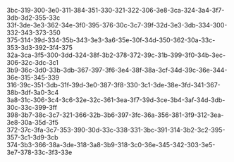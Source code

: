 3bc-319-300-3e0-311-384-351-330-321-322-306-3e8-3ca-324-3a4-3f7-3db-3d2-355-33c
<br>
33f-3de-3e3-362-34e-3f0-395-376-30c-3c7-39f-32d-3e3-3db-334-300-332-343-373-350
<br>
375-314-39d-334-35b-343-3e3-3a6-35e-30f-34d-350-362-30a-33c-353-3d3-392-3f4-375
<br>
32a-3ca-3f5-300-3dd-324-38f-3b2-378-372-39c-31b-399-3f0-34b-3ec-306-32c-3dc-3c1
<br>
3b9-36c-3d0-33b-3db-367-397-3f6-3e4-38f-38a-3cf-34d-39c-36e-344-36e-315-345-339
<br>
316-39c-351-3db-31f-39d-3e0-387-3f8-330-3c1-3de-38e-3fd-341-367-38b-3df-3a0-3c4
<br>
3a8-31c-306-3c4-3c6-32e-32c-361-3ea-3f7-39d-3ce-3b4-3af-34d-3db-30c-33c-399-3ff
<br>
398-3b7-38c-3c7-321-366-32b-3b6-397-3fc-36a-356-381-3f9-312-3ea-3e8-30a-35d-3f5
<br>
372-37c-3fa-3c7-353-390-30d-33c-338-331-3bc-391-314-3b2-3c2-395-357-3c1-3d9-3cb
<br>
374-3b3-366-38a-3de-318-3a8-3b9-318-3c0-36e-345-342-303-3e5-3e7-378-33c-3f3-33e
